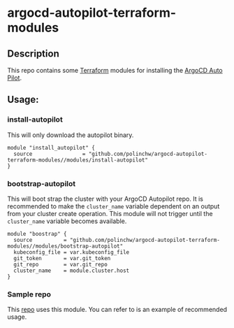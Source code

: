 # argocd-autopilot-terraform-modules

## Description

This repo contains some [Terraform](https://www.terraform.io/) modules for installing 
the [ArgoCD Auto Pilot](https://argocd-autopilot.readthedocs.io/en/stable/).

## Usage:


### install-autopilot

This will only download the autopilot binary.

```
module "install_autopilot" {
  source                = "github.com/polinchw/argocd-autopilot-terraform-modules//modules/install-autopilot"
}
```

### bootstrap-autopilot

This will boot strap the cluster with your ArgoCD Autopilot repo.  It is recommended to make
the `cluster_name` variable dependent on an output from your cluster create operation.  This module
will not trigger until the `cluster_name` variable becomes available.

```
module "boostrap" {
  source          = "github.com/polinchw/argocd-autopilot-terraform-modules//modules/bootstrap-autopilot"
  kubeconfig_file = var.kubeconfig_file
  git_token       = var.git_token
  git_repo        = var.git_repo
  cluster_name    = module.cluster.host
}
```

### Sample repo

This [repo](https://github.com/polinchw/terraform/) uses this module.  You can refer to is an example of recommended usage.